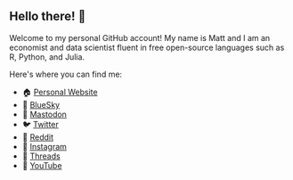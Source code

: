 ## Hello there! 👋

<!--
**EconMaett/EconMaett** is a ✨ _special_ ✨ repository because its `README.md` (this file) appears on your GitHub profile.

Check out [Quickstart for writing on GitHub](https://docs.github.com/en/get-started/writing-on-github/getting-started-with-writing-and-formatting-on-github/quickstart-for-writing-on-github)

There's an [emoji cheat sheet](https://www.webfx.com/tools/emoji-cheat-sheet/)
- 💼 [LinkedIn]()
- 📧 [Email]()

libraries I'm actively working on:

- 🌽 {maize} a binding of specialty kernels for SVMs to {parsnip}
- 🦙 {kuzco} an LLM image assistant for classification, sentiment, and detection
- ⌚ {kantime} kolmogorov-arnold networks for time series in R via Nixtla & {modeltime}
- 📊 {ggpal2} an AI {pal} assistant for data visualization
-->

Welcome to my personal GitHub account! My name is Matt and I am an economist and data scientist fluent in free open-source languages such as R, Python, and Julia.

Here's where you can find me:

- 🏠 [Personal Website](https://econmaett.github.io/)
- 🦋 [BlueSky](https://bsky.app/profile/econmaett.bsky.social)
- 🐘 [Mastodon](https://mastodon.social/@EconMaett)
- 🐦 [Twitter](https://x.com/EconMaett)
- 🤖 [Reddit](https://www.reddit.com/user/EconMaett/)
- 📸 [Instagram](https://www.instagram.com/econmaett/)
- 🧵 [Threads](https://www.threads.net/@econmaett)
- 🎥 [YouTube](https://www.youtube.com/@econmaett)


